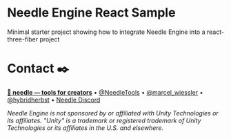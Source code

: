 # Needle Engine React Sample

Minimal starter project showing how to integrate Needle Engine into a react-three-fiber project

# Contact ✒️
<b>[🌵 needle — tools for creators](https://needle.tools)</b> • 
[@NeedleTools](https://twitter.com/NeedleTools) • 
[@marcel_wiessler](https://twitter.com/marcel_wiessler) • 
[@hybridherbst](https://twitter.com/hybridherbst) • 
[Needle Discord](https://discord.needle.tools)

*Needle Engine is not sponsored by or affiliated with Unity Technologies or its affiliates. "Unity" is a trademark or registered trademark of Unity Technologies or its affiliates in the U.S. and elsewhere.*
